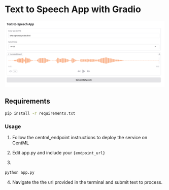 # Text to Speech App with Gradio 

![alt text](image.png)

## Requirements 
```bash
pip install -r requirements.txt
```

### Usage 
1. Follow the centml_endpoint instructions to deploy the service on CentML

2. Edit app.py and include your `{endpoint_url}`

3. 
```bash
python app.py
```

4. Navigate the the url provided in the terminal and submit text to process.

